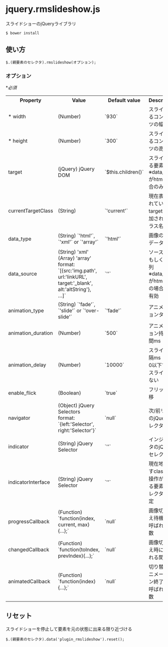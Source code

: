 # jquery.rmslideshow.js

スライドショーのjQueryライブラリ

	$ bower install

## 使い方

	$.(親要素のセレクタ).rmslideshow(オプション);

### オプション

**必須*

<table>
	<tr>
		<th>Property</th>
		<th>Value</th>
		<th>Default value</th>
		<th>Description</th>
	</tr>
	<tr><td>* width</td><td>(Number)</td><td>`930`</td><td>スライドするコンテンツの幅</td></tr>
	<tr><td>* height</td><td>(Number)</td><td>`300`</td><td>スライドするコンテンツの高さ</td></tr>
	<tr><td>target</td><td>(jQuery) jQuery DOM</td><td>`$this.children()`</td><td>スライドする要素<br>※data_typeがhtmlの場合のみ有効</td></tr>
	<tr><td>currentTargetClass</td><td>(String)</td><td>`'current'`</td><td>現在表示されているtargetに追加されるクラス名</td></tr>
	<tr><td>data_type</td><td>(String) `'html'`, `'xml'` or `'array'`</td><td>`'html'`</td><td>画像の配列データ</td></tr>
	<tr><td>data_source</td><td>(String) 'xml'<br>(Array) 'array'<br>format: `[{src:'img.path', url:'linkURL', target:'_blank', alt:'altString'}, …]`</td><td>`''`</td><td>ソースURLもしくは配列<br>※data_typeがhtml以外の場合のみ有効</td></tr>
	<tr><td>animation_type</td><td>(String) `'fade'`, `'slide'` or `'over-slide'`</td><td>`'fade'`</td><td>アニメーションタイプ</td></tr>
	<tr><td>animation_duration</td><td>(Number)</td><td>`500`</td><td>アニメーション持続時間ms</td></tr>
	<tr><td>animation_delay</td><td>(Number)</td><td>`10000`</td><td>スライド間隔ms<br>0以下で自動スライドしない</td></tr>
	<tr><td>enable_flick</td><td>(Boolean)</td><td>`true`</td><td>フリック遷移</td></tr>
	<tr><td>navigator</td><td>(Object) jQuery Selectors<br>format: `{left:'Selector', right:'Selector'}`</td><td>`null`</td><td>次/前リンクのjQueryセレクタ</td></tr>
	<tr><td>indicator</td><td>(String) jQuery Selector</td><td>`''`</td><td>インジケータのjQueryセレクタ</td></tr>
	<tr><td>indicatorInterface</td><td>(String) jQuery Selector</td><td>`''`</td><td>現在地を示すclass等の操作がされる要素をセレクタで指定</td></tr>
	<tr><td>progressCallback</td><td>(Function) `function(index, current, max){...};`</td><td>`null`</td><td>画像切り替え待機中に呼ばれる関数</td></tr>
	<tr><td>changedCallback</td><td>(Function) `function(toIndex, prevIndex){...};`</td><td>`null`</td><td>画像切り替え時に呼ばれる関数</td></tr>
	<tr><td>animatedCallback</td><td>(Function) `function(index){...};`</td><td>`null`</td><td>切り替えアニメーション終了後に呼ばれる関数</td></tr>
</table>


## リセット

スライドショーを停止して要素を元の状態に出来る限り近づける

	$.(親要素のセレクタ).data('plugin_rmslideshow').reset();